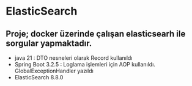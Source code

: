 # ElasticSearch
## Proje; docker üzerinde çalışan elasticsearh ile sorgular yapmaktadır.
- java 21 : DTO nesneleri olarak Record kullanıldı
- Spring Boot 3.2.5 : Loglama işlemleri için AOP kullanıldı. GlobalExceptionHandler yazıldı
- ElasticSearch 8.8.0
